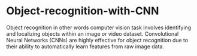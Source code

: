 # Object-recognition-with-CNN
Object recognition in other words computer vision task involves identifying and localizing objects within an image or video dataset. Convolutional Neural Networks (CNNs) are highly effective for object recognition due to their ability to automatically learn features from raw image data. 
